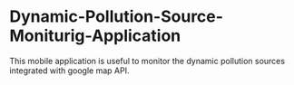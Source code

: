 # Dynamic-Pollution-Source-Moniturig-Application
This mobile application is useful to monitor the dynamic pollution sources integrated with google map API.
